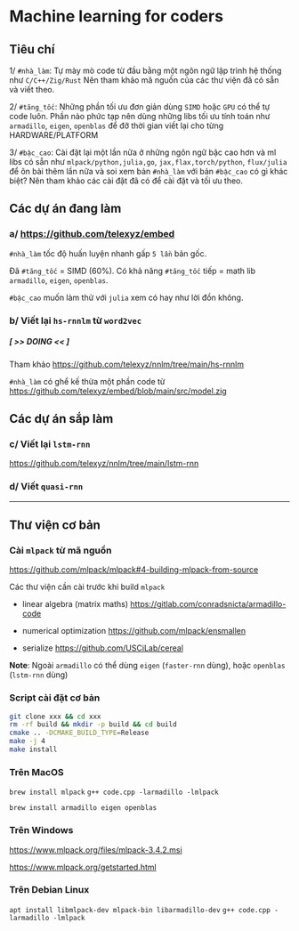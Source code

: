 # Machine learning for coders

## Tiêu chí

1/ `#nhà_làm`: Tự mày mò code từ đầu bằng một ngôn ngữ lập trình hệ thống như `C/C++/Zig/Rust`
   Nên tham khảo mã nguồn của các thư viện đã có sẵn và viết theo.

2/ `#tăng_tốc`: Những phần tối ưu đơn giản dùng `SIMD` hoặc `GPU` có thể tự code luôn.
   Phần nào phức tạp nên dùng những libs tối ưu tính toán như `armadillo`, `eigen`, `openblas` để đỡ thời gian viết lại cho từng HARDWARE/PLATFORM

3/ `#bậc_cao`: Cài đặt lại một lần nữa ở những ngôn ngữ bậc cao hơn và ml libs có sẵn như `mlpack/python,julia,go`, `jax,flax,torch/python`, `flux/julia` để ôn bài thêm lần nữa và soi xem bản `#nhà_làm` với bản `#bậc_cao` có gì khác biệt?
   Nên tham khảo các cài đặt đã có để cài đặt và tối ưu theo.

## Các dự án đang làm

### a/ https://github.com/telexyz/embed

`#nhà_làm` tốc độ huấn luyện nhanh gấp `5 lần` bản gốc.

Đã `#tăng_tốc` = SIMD (60%).
Có khả năng `#tăng_tốc` tiếp = math lib `armadillo`, `eigen`, `openblas`.

`#bậc_cao` muốn làm thử với `julia` xem có hay như lời đồn không.


### b/ Viết lại `hs-rnnlm` từ `word2vec`

##### [ >> DOING << ]

Tham khảo https://github.com/telexyz/nnlm/tree/main/hs-rnnlm

`#nhà_làm` có ghể kế thừa một phần code từ https://github.com/telexyz/embed/blob/main/src/model.zig



## Các dự án sắp làm

### c/ Viết lại `lstm-rnn`
https://github.com/telexyz/nnlm/tree/main/lstm-rnn


### d/ Viết `quasi-rnn`


- - -


## Thư viện cơ bản

### Cài `mlpack` từ mã nguồn

https://github.com/mlpack/mlpack#4-building-mlpack-from-source

Các thư viện cần cài trước khi build `mlpack`

* linear algebra (matrix maths)
  https://gitlab.com/conradsnicta/armadillo-code

* numerical optimization
  https://github.com/mlpack/ensmallen

* serialize
  https://github.com/USCiLab/cereal


__Note__: Ngoài `armadillo` có thể dùng `eigen` (`faster-rnn` dùng), hoặc `openblas` (`lstm-rnn` dùng)

### Script cài đặt cơ bản
```sh
git clone xxx && cd xxx
rm -rf build && mkdir -p build && cd build
cmake .. -DCMAKE_BUILD_TYPE=Release
make -j 4
make install
```

### Trên MacOS

`brew install mlpack`
`g++ code.cpp -larmadillo -lmlpack`


`brew install armadillo eigen openblas`

### Trên Windows

https://www.mlpack.org/files/mlpack-3.4.2.msi

https://www.mlpack.org/getstarted.html

### Trên Debian Linux

`apt install libmlpack-dev mlpack-bin libarmadillo-dev`
`g++ code.cpp -larmadillo -lmlpack`